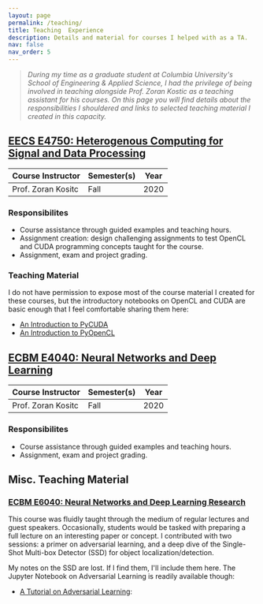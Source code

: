 ```yaml
---
layout: page
permalink: /teaching/
title: Teaching  Experience
description: Details and material for courses I helped with as a TA.
nav: false
nav_order: 5
---
```


> *During my time as a graduate student at Columbia University's School of Engineering & Applied Science, I had the privilege of being involved in teaching alongside Prof. Zoran Kostic as a teaching assistant for his courses. On this page you will find details about the responsibilities I shouldered and links to selected teaching material I created in this capacity.*


## [EECS E4750: Heterogenous Computing for Signal and Data Processing](https://www.aidl.ee.columbia.edu/documents/sigproccommonmmulticore)

| Course Instructor | Semester(s) | Year |
| ----------------- | ----------- | ---- |
| Prof. Zoran Kositc| Fall        | 2020 |


### Responsibilites

* Course assistance through guided examples and teaching hours.
* Assignment creation: design challenging assignments to test OpenCL and CUDA programming concepts taught for the course.
* Assignment, exam and project grading.

### Teaching Material

I do not have permission to expose most of the course material I created for these courses, but the introductory notebooks on OpenCL and CUDA are basic enough that I feel comfortable sharing them here:
* [An Introduction to PyCUDA](https://github.com/mythrandire/e4750_intro_notebooks/blob/main/pycuda_intro.ipynb)
* [An Introduction to PyOpenCL](https://github.com/mythrandire/e4750_intro_notebooks/blob/main/pyopencl_intro.ipynb)


## [ECBM E4040: Neural Networks and Deep Learning](https://www.aidl.ee.columbia.edu/documents/neuralnetworksanddeeplearning)

| Course Instructor | Semester(s) | Year |
| ----------------- | ----------- | ---- |
| Prof. Zoran Kositc| Fall        | 2020 |


### Responsibilites

* Course assistance through guided examples and teaching hours.
* Assignment, exam and project grading.

## Misc. Teaching Material

### [ECBM E6040: Neural Networks and Deep Learning Research](https://www.aidl.ee.columbia.edu/documents/neuralnetworksanddeeplearningresearch)

This course was fluidly taught through the medium of regular lectures and guest speakers. Occasionally, students would be tasked with preparing a full lecture on an interesting paper or concept. I contributed with two sessions: a primer on adversarial learning, and a deep dive of the Single-Shot Multi-box Detector (SSD) for object localization/detection. 

My notes on the SSD are lost. If I find them, I'll include them here. The Jupyter Notebook on Adversarial Learning is readily available though:

* [A Tutorial on Adversarial Learning](https://github.com/mythrandire/adversarial_tutorial/blob/master/Adversarial_Tutorial.ipynb):